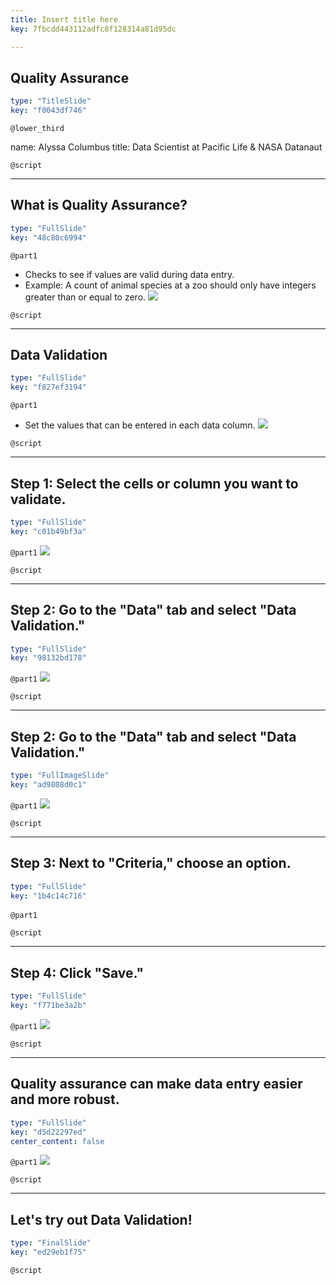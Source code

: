 ```yaml
---
title: Insert title here
key: 7fbcdd443112adfc8f128314a81d95dc

---
```

## Quality Assurance

```yaml
type: "TitleSlide"
key: "f0043df746"
```

`@lower_third`

name: Alyssa Columbus
title: Data Scientist at Pacific Life & NASA Datanaut


`@script`



---
## What is Quality Assurance?

```yaml
type: "FullSlide"
key: "48c80c6994"
```

`@part1`
- Checks to see if values are valid during data entry.
- Example: A count of animal species at a zoo should only have integers greater than or equal to zero.
![](https://images-na.ssl-images-amazon.com/images/I/71BI30To73L._SX355_.jpg)


`@script`



---
## Data Validation

```yaml
type: "FullSlide"
key: "f827ef3194"
```

`@part1`
- Set the values that can be entered in each data column.
![](https://www.klipfolio.com/sites/default/files/blog/google-sheets-blog-banner.png)


`@script`



---
## Step 1: Select the cells or column you want to validate.

```yaml
type: "FullSlide"
key: "c01b49bf3a"
```

`@part1`
![](image-url)


`@script`



---
## Step 2: Go to the "Data" tab and select "Data Validation."

```yaml
type: "FullSlide"
key: "98132bd178"
```

`@part1`
![](image-url)


`@script`



---
## Step 2: Go to the "Data" tab and select "Data Validation."

```yaml
type: "FullImageSlide"
key: "ad9808d0c1"
```

`@part1`
![](https://lh3.googleusercontent.com/N64ZFIuaRMNAV6Req72LWO342u1mbhv75NbdndXrebnSCZ_XReSnWXVDGTeC8K6Dj1VxCVyckpiEMc_dOtG5RoWUF1v4dNem-WEoibX-zzIpkedHuMp6wIJ6Hdg5hcbXNBGI1HKV2ohousCNejLukC0uZwH-MDjV4RENI0Oap1h7uGuVZqhXprhfaSriv8aFXjKHjJ88RERsHahG0I0etwRbRWXvRpoLxhj507qcr1DfTf15LFT_JOQMJZn6E7Vpsmn-MOMiIZHG4PSgg08klXmiGWFWwbXb88A-PUQF0bskoJGhM2k09jg09TOQuUdf8pK9Z3sHjMN0yGjSJmnah4Fq2yXD3Y4bs-4Fxjjl8Tn_vL0CRv9dj5kDnihHu3FddFhYNC4nDKoxBPtYi3f_IFaLR_TY1Kc_JY0nHZofwZ9fU6-NLMZp-K51yqBKM8G-kMcVQFPk6OxSqZyBapPG2a3y9XE3qHD4cl9Vr4l15eisW6NEqfGodonNtPqp4bi7QNnP9bII9anDqP2e-90o0AVcmYr4328lah12HWRoSMOq4S22yT57X0HBt8WMtEmOUlgKQi-1OcjJSXAqdGhprtUGcAgutZRQu3Mo0vuCLkAoPT9_ReJh6PLPjHfb9JtA=w809-h425-no)


`@script`



---
## Step 3: Next to "Criteria," choose an option.

```yaml
type: "FullSlide"
key: "1b4c14c716"
```

`@part1`
![]()


`@script`



---
## Step 4: Click "Save."

```yaml
type: "FullSlide"
key: "f771be3a2b"
```

`@part1`
![](image-url)


`@script`



---
## Quality assurance can make data entry easier and more robust.

```yaml
type: "FullSlide"
key: "d5d22297ed"
center_content: false
```

`@part1`
![](https://www.dropbox.com/s/qu689bkg38b2xho/animal-names.jpg?dl=0)


`@script`



---
## Let's try out Data Validation!

```yaml
type: "FinalSlide"
key: "ed29eb1f75"
```

`@script`


